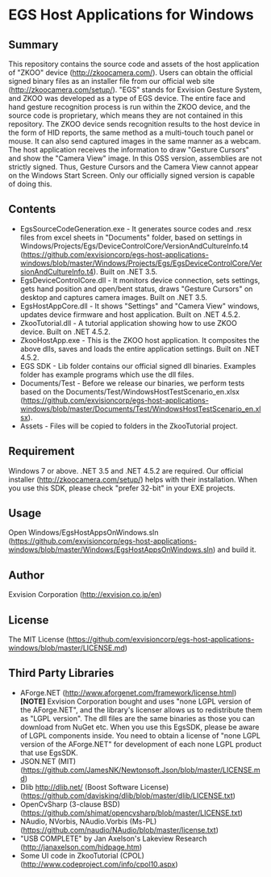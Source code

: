 EGS Host Applications for Windows
==========

## Summary
This repository contains the source code and assets of the host application of "ZKOO" device (<http://zkoocamera.com/>).  Users can obtain the official signed binary files as an installer file from our official web site (<http://zkoocamera.com/setup/>).
"EGS" stands for Exvision Gesture System, and ZKOO was developed as a type of EGS device.  The entire face and hand gesture recognition process is run within the ZKOO device, and the source code is proprietary, which means they are not contained in this repository.
The ZKOO device sends recognition results to the host device in the form of HID reports, the same method as a multi-touch touch panel or mouse.  It can also send captured images in the same manner as a webcam.  The host application receives the information to draw "Gesture Cursors" and show the "Camera View" image.
In this OSS version, assemblies are not strictly signed.  Thus, Gesture Cursors and the Camera View cannot appear on the Windows Start Screen.  Only our officially signed version is capable of doing this.

## Contents
* EgsSourceCodeGeneration.exe - It generates source codes and .resx files from excel sheets in "Documents" folder, based on settings in Windows/Projects/Egs/DeviceControlCore/VersionAndCultureInfo.t4 (<https://github.com/exvisioncorp/egs-host-applications-windows/blob/master/Windows/Projects/Egs/EgsDeviceControlCore/VersionAndCultureInfo.t4>).  Built on .NET 3.5.
* EgsDeviceControlCore.dll - It monitors device connection, sets settings, gets hand position and open/bent status, draws "Gesture Cursors" on desktop and captures camera images.  Built on .NET 3.5.
* EgsHostAppCore.dll - It shows "Settings" and "Camera View" windows, updates device firmware and host application.  Built on .NET 4.5.2.
* ZkooTutorial.dll - A tutorial application showing how to use ZKOO device.  Built on .NET 4.5.2.
* ZkooHostApp.exe - This is the ZKOO host application.  It composites the above dlls, saves and loads the entire application settings.  Built on .NET 4.5.2.
* EGS SDK - Lib folder contains our official signed dll binaries.  Examples folder has example programs which use the dll files.
* Documents/Test - Before we release our binaries, we perform tests based on the Documents/Test/WindowsHostTestScenario_en.xlsx (<https://github.com/exvisioncorp/egs-host-applications-windows/blob/master/Documents/Test/WindowsHostTestScenario_en.xlsx>).
* Assets - Files will be copied to folders in the ZkooTutorial project.

## Requirement
Windows 7 or above.
.NET 3.5 and .NET 4.5.2 are required.  Our official installer (<http://zkoocamera.com/setup/>) helps with their installation.
When you use this SDK, please check "prefer 32-bit" in your EXE projects.

## Usage
Open Windows/EgsHostAppsOnWindows.sln (<https://github.com/exvisioncorp/egs-host-applications-windows/blob/master/Windows/EgsHostAppsOnWindows.sln>) and build it.

## Author
Exvision Corporation (<http://exvision.co.jp/en>)

## License
The MIT License (<https://github.com/exvisioncorp/egs-host-applications-windows/blob/master/LICENSE.md>)

## Third Party Libraries
* AForge.NET (<http://www.aforgenet.com/framework/license.html>)
 **[NOTE]** Exvision Corporation bought and uses "none LGPL version of the AForge.NET", and the library's licenser allows us to redistribute them as "LGPL version".  The dll files are the same binaries as those you can download from NuGet etc.  When you use this EgsSDK, please be aware of LGPL components inside.  You need to obtain a license of "none LGPL version of the AForge.NET" for development of each none LGPL product that use EgsSDK.
* JSON.NET (MIT) (<https://github.com/JamesNK/Newtonsoft.Json/blob/master/LICENSE.md>)
* Dlib <http://dlib.net/> (Boost Software License) (<https://github.com/davisking/dlib/blob/master/dlib/LICENSE.txt>)
* OpenCvSharp (3-clause BSD) (<https://github.com/shimat/opencvsharp/blob/master/LICENSE.txt>)
* NAudio, NVorbis, NAudio.Vorbis (Ms-PL) (<https://github.com/naudio/NAudio/blob/master/license.txt>)
* "USB COMPLETE" by Jan Axelson's Lakeview Research (<http://janaxelson.com/hidpage.htm>)
* Some UI code in ZkooTutorial (CPOL) (<http://www.codeproject.com/info/cpol10.aspx>)
